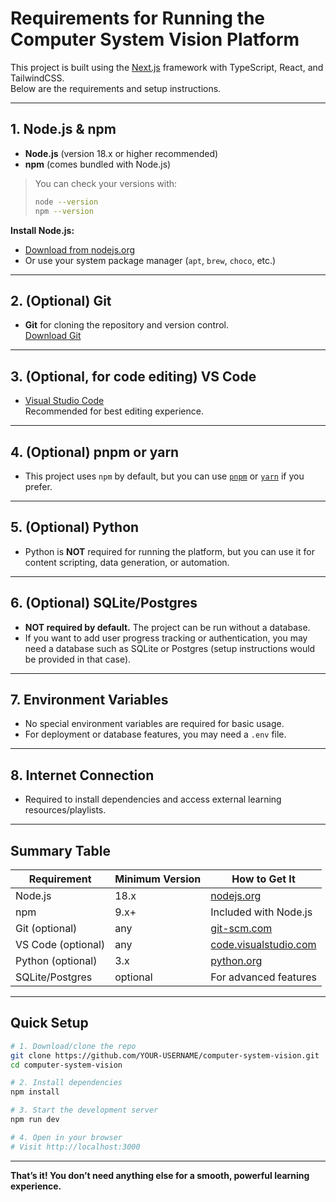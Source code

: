 # Requirements for Running the Computer System Vision Platform

This project is built using the [Next.js](https://nextjs.org/) framework with TypeScript, React, and TailwindCSS.  
Below are the requirements and setup instructions.

---

## 1. Node.js & npm

- **Node.js** (version 18.x or higher recommended)
- **npm** (comes bundled with Node.js)

> You can check your versions with:
> ```bash
> node --version
> npm --version
> ```

**Install Node.js:**  
- [Download from nodejs.org](https://nodejs.org/en/download)
- Or use your system package manager (`apt`, `brew`, `choco`, etc.)

---

## 2. (Optional) Git

- **Git** for cloning the repository and version control.  
  [Download Git](https://git-scm.com/downloads)

---

## 3. (Optional, for code editing) VS Code

- [Visual Studio Code](https://code.visualstudio.com/)  
  Recommended for best editing experience.

---

## 4. (Optional) pnpm or yarn

- This project uses `npm` by default, but you can use [`pnpm`](https://pnpm.io/) or [`yarn`](https://yarnpkg.com/) if you prefer.

---

## 5. (Optional) Python

- Python is **NOT** required for running the platform, but you can use it for content scripting, data generation, or automation.

---

## 6. (Optional) SQLite/Postgres

- **NOT required by default.** The project can be run without a database.
- If you want to add user progress tracking or authentication, you may need a database such as SQLite or Postgres (setup instructions would be provided in that case).

---

## 7. Environment Variables

- No special environment variables are required for basic usage.
- For deployment or database features, you may need a `.env` file.

---

## 8. Internet Connection

- Required to install dependencies and access external learning resources/playlists.

---

## Summary Table

| Requirement         | Minimum Version | How to Get It                  |
|---------------------|----------------|-------------------------------|
| Node.js             | 18.x           | [nodejs.org](https://nodejs.org/) |
| npm                 | 9.x+           | Included with Node.js         |
| Git (optional)      | any            | [git-scm.com](https://git-scm.com/) |
| VS Code (optional)  | any            | [code.visualstudio.com](https://code.visualstudio.com/) |
| Python (optional)   | 3.x            | [python.org](https://python.org/) |
| SQLite/Postgres     | optional       | For advanced features         |

---

## Quick Setup

```bash
# 1. Download/clone the repo
git clone https://github.com/YOUR-USERNAME/computer-system-vision.git
cd computer-system-vision

# 2. Install dependencies
npm install

# 3. Start the development server
npm run dev

# 4. Open in your browser
# Visit http://localhost:3000
```

---

**That’s it! You don’t need anything else for a smooth, powerful learning experience.**